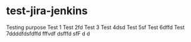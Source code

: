 # test-jira-jenkins
Testing purpose
Test 1
Test 2fd
Test 3
Test 4dsd
Test 5sf
Test 6dffd
Test 7ddddfdsfdffd
fffvdf
dsfffd
sfF
d
d
